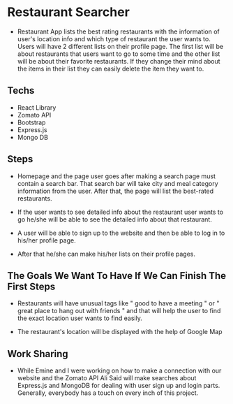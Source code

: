 # Restaurant Searcher

- Restaurant App lists the best rating restaurants with the information of user's location info and which type of restaurant the user wants to. Users will have 2 different lists on their profile page. The first list will be about restaurants that users want to go to some time and the other list will be about their favorite restaurants. If they change their mind about the items in their list they can easily delete the item they want to.

## Techs

- React Library
- Zomato API
- Bootstrap
- Express.js
- Mongo DB

## Steps

- Homepage and the page user goes after making a search page must contain a search bar. That search bar will take city and meal category information from the user. After that, the page will list the best-rated restaurants.   

- If the user wants to see detailed info about the restaurant user wants to go he/she will be able to see the detailed info about that restaurant.

- A user will be able to sign up to the website and then be able to log in to his/her profile page.

- After that he/she can make his/her lists on their profile pages.

## The Goals We Want To Have If We Can Finish The First Steps

- Restaurants will have unusual tags like " good to have a meeting " or " great place to hang out with friends " and that will help the user to find the exact location user wants to find easily.

- The restaurant's location will be displayed with the help of Google Map

## Work Sharing


- While Emine and I were working on how to make a connection with our website and the Zomato API Ali Said will make searches about Express.js and MongoDB for dealing with user sign up and login parts. Generally, everybody has a touch on every inch of this project.

